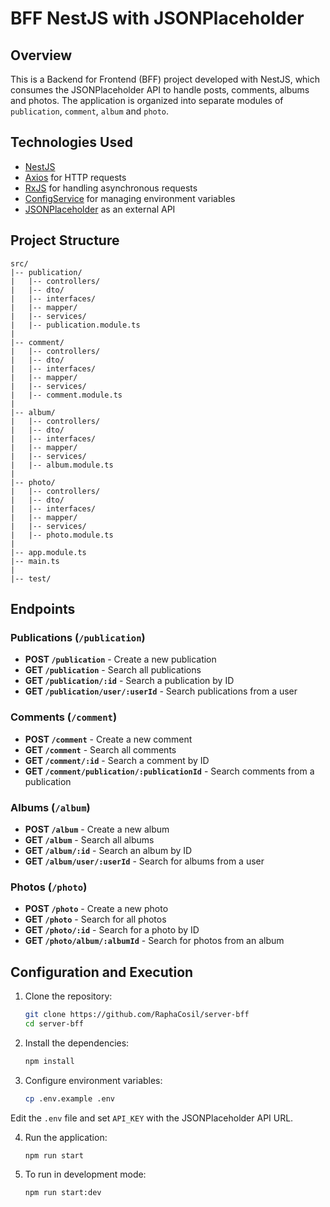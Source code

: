 # BFF NestJS with JSONPlaceholder

## Overview
This is a Backend for Frontend (BFF) project developed with NestJS, which consumes the JSONPlaceholder API to handle posts, comments, albums and photos. The application is organized into separate modules of `publication`, `comment`, `album` and `photo`.

## Technologies Used
- [NestJS](https://nestjs.com/)
- [Axios](https://github.com/axios/axios) for HTTP requests
- [RxJS](https://rxjs.dev/) for handling asynchronous requests
- [ConfigService](https://docs.nestjs.com/techniques/configuration) for managing environment variables
- [JSONPlaceholder](https://jsonplaceholder.typicode.com/) as an external API

## Project Structure
```
src/
|-- publication/
|   |-- controllers/        
|   |-- dto/                
|   |-- interfaces/        
|   |-- mapper/             
|   |-- services/          
|   |-- publication.module.ts
|
|-- comment/
|   |-- controllers/       
|   |-- dto/                
|   |-- interfaces/       
|   |-- mapper/             
|   |-- services/          
|   |-- comment.module.ts  
|
|-- album/
|   |-- controllers/       
|   |-- dto/               
|   |-- interfaces/        
|   |-- mapper/            
|   |-- services/         
|   |-- album.module.ts   
|
|-- photo/
|   |-- controllers/       
|   |-- dto/               
|   |-- interfaces/        
|   |-- mapper/            
|   |-- services/         
|   |-- photo.module.ts   
|
|-- app.module.ts           
|-- main.ts                
|
|-- test/  
```

## Endpoints

### Publications (`/publication`)
- **POST `/publication`** - Create a new publication
- **GET `/publication`** - Search all publications
- **GET `/publication/:id`** - Search a publication by ID
- **GET `/publication/user/:userId`** - Search publications from a user

### Comments (`/comment`)
- **POST `/comment`** - Create a new comment
- **GET `/comment`** - Search all comments
- **GET `/comment/:id`** - Search a comment by ID
- **GET `/comment/publication/:publicationId`** - Search comments from a publication

### Albums (`/album`)
- **POST `/album`** - Create a new album
- **GET `/album`** - Search all albums
- **GET `/album/:id`** - Search an album by ID
- **GET `/album/user/:userId`** - Search for albums from a user

### Photos (`/photo`)
- **POST `/photo`** - Create a new photo
- **GET `/photo`** - Search for all photos
- **GET `/photo/:id`** - Search for a photo by ID
- **GET `/photo/album/:albumId`** - Search for photos from an album

## Configuration and Execution
1. Clone the repository:
   ```sh
   git clone https://github.com/RaphaCosil/server-bff
   cd server-bff
   ```
2. Install the dependencies:
   ```sh
   npm install
   ```
3. Configure environment variables:
   ```sh
   cp .env.example .env
   ```
Edit the `.env` file and set `API_KEY` with the JSONPlaceholder API URL.

4. Run the application:
   ```sh
   npm run start
   ```
4. To run in development mode:
   ```sh
   npm run start:dev
   ```
